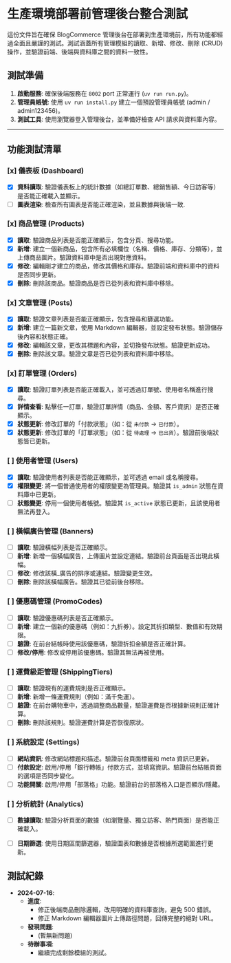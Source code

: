 # 生產環境部署前管理後台整合測試

這份文件旨在確保 BlogCommerce 管理後台在部署到生產環境前，所有功能都經過全面且嚴謹的測試。測試涵蓋所有管理模組的讀取、新增、修改、刪除 (CRUD) 操作，並驗證前端、後端與資料庫之間的資料一致性。

## 測試準備

1.  **啟動服務**: 確保後端服務在 `8002` port 正常運行 (`uv run run.py`)。
2.  **管理員帳號**: 使用 `uv run install.py` 建立一個預設管理員帳號 (admin / admin123456)。
3.  **測試工具**: 使用瀏覽器登入管理後台，並準備好檢查 API 請求與資料庫內容。

---

## 功能測試清單

### [x] 儀表板 (Dashboard)
- [x] **資料讀取**: 驗證儀表板上的統計數據（如總訂單數、總銷售額、今日訪客等）是否能正確載入並顯示。
- [ ] **圖表渲染**: 檢查所有圖表是否能正確渲染，並且數據與後端一致.

### [x] 商品管理 (Products)
- [x] **讀取**: 驗證商品列表是否能正確顯示，包含分頁、搜尋功能。
- [x] **新增**: 建立一個新商品，包含所有必填欄位（名稱、價格、庫存、分類等），並上傳商品圖片。驗證資料庫中是否出現對應資料。
- [x] **修改**: 編輯剛才建立的商品，修改其價格和庫存。驗證前端和資料庫中的資料是否同步更新。
- [x] **刪除**: 刪除該商品。驗證商品是否已從列表和資料庫中移除。

### [x] 文章管理 (Posts)
- [x] **讀取**: 驗證文章列表是否能正確顯示，包含搜尋和篩選功能。
- [x] **新增**: 建立一篇新文章，使用 Markdown 編輯器，並設定發布狀態。驗證儲存後內容和狀態正確。
- [x] **修改**: 編輯該文章，更改其標題和內容，並切換發布狀態。驗證更新成功。
- [x] **刪除**: 刪除該文章。驗證文章是否已從列表和資料庫中移除。

### [x] 訂單管理 (Orders)
- [x] **讀取**: 驗證訂單列表是否能正確載入，並可透過訂單號、使用者名稱進行搜尋。
- [x] **詳情查看**: 點擊任一訂單，驗證訂單詳情（商品、金額、客戶資訊）是否正確顯示。
- [x] **狀態更新**: 修改訂單的「付款狀態」（如：從 `未付款` -> `已付款`）。
- [x] **狀態更新**: 修改訂單的「訂單狀態」（如：從 `待處理` -> `已出貨`）。驗證前後端狀態皆已更新。

### [ ] 使用者管理 (Users)
- [x] **讀取**: 驗證使用者列表是否能正確顯示，並可透過 email 或名稱搜尋。
- [x] **權限變更**: 將一個普通使用者的權限變更為管理員。驗證其 `is_admin` 狀態在資料庫中已更新。
- [ ] **狀態變更**: 停用一個使用者帳號。驗證其 `is_active` 狀態已更新，且該使用者無法再登入。

### [ ] 橫幅廣告管理 (Banners)
- [ ] **讀取**: 驗證橫幅列表是否正確顯示。
- [ ] **新增**: 新增一個橫幅廣告，上傳圖片並設定連結。驗證前台頁面是否出現此橫幅。
- [ ] **修改**: 修改該橫_廣告的排序或連結。驗證變更生效。
- [ ] **刪除**: 刪除該橫幅廣告。驗證其已從前後台移除。

### [ ] 優惠碼管理 (PromoCodes)
- [ ] **讀取**: 驗證優惠碼列表是否正確顯示。
- [ ] **新增**: 建立一個新的優惠碼（例如：九折券）。設定其折扣類型、數值和有效期限。
- [ ] **驗證**: 在前台結帳時使用該優惠碼，驗證折扣金額是否正確計算。
- [ ] **修改/停用**: 修改或停用該優惠碼。驗證其無法再被使用。

### [ ] 運費級距管理 (ShippingTiers)
- [ ] **讀取**: 驗證現有的運費規則是否正確顯示。
- [ ] **新增**: 新增一條運費規則（例如：滿千免運）。
- [ ] **驗證**: 在前台購物車中，透過調整商品數量，驗證運費是否根據新規則正確計算。
- [ ] **刪除**: 刪除該規則。驗證運費計算是否恢復原狀。

### [ ] 系統設定 (Settings)
- [ ] **網站資訊**: 修改網站標題和描述。驗證前台頁面標籤和 meta 資訊已更新。
- [ ] **付款設定**: 啟用/停用「銀行轉帳」付款方式，並填寫資訊。驗證前台結帳頁面的選項是否同步變化。
- [ ] **功能開關**: 啟用/停用「部落格」功能。驗證前台的部落格入口是否顯示/隱藏。

### [ ] 分析統計 (Analytics)
- [ ] **數據讀取**: 驗證分析頁面的數據（如瀏覽量、獨立訪客、熱門頁面）是否能正確載入。
- [ ] **日期篩選**: 使用日期區間篩選器，驗證圖表和數據是否根據所選範圍進行更新。


## 測試紀錄

- **2024-07-16**:
  - **進度**:
    - 修正後端商品刪除邏輯，改用明確的資料庫查詢，避免 500 錯誤。
    - 修正 Markdown 編輯器圖片上傳路徑問題，回傳完整的絕對 URL。
  - **發現問題**:
    - (暫無新問題)
  - **待辦事項**:
    - 繼續完成剩餘模組的測試。